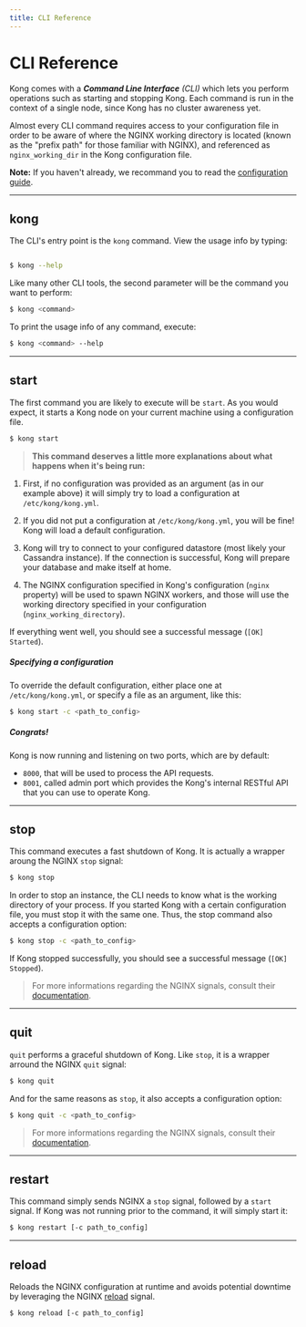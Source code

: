 ```yaml
---
title: CLI Reference
---
```


# CLI Reference

Kong comes with a ***Command Line Interface*** *(CLI)* which lets you perform operations such as starting and stopping Kong. Each command is run in the context of a single node, since Kong has no cluster awareness yet.

Almost every CLI command requires access to your configuration file in order to be aware of where the NGINX working directory is located (known as the "prefix path" for those familiar with NGINX), and referenced as `nginx_working_dir` in the Kong configuration file.

**Note:** If you haven't already, we recommand you to read the [configuration guide][configuration-guide].

---

## kong

The CLI's entry point is the `kong` command. View the usage info by typing:

```bash

$ kong --help
```

Like many other CLI tools, the second parameter will be the command you want to perform:

```bash
$ kong <command>
```

To print the usage info of any command, execute:

```bash
$ kong <command> --help
```

---

## start

The first command you are likely to execute will be `start`. As you would expect, it starts a Kong node on your current machine using a configuration file.

```bash
$ kong start
```

> **This command deserves a little more explanations about what happens when it's being run:**
>
1. First, if no configuration was provided as an argument (as in our example above) it will simply try to load a configuration at `/etc/kong/kong.yml`.
>
2. If you did not put a configuration at `/etc/kong/kong.yml`, you will be fine! Kong will load a default configuration.
>
3. Kong will try to connect to your configured datastore (most likely your Cassandra instance). If the connection is successful, Kong will prepare your database and make itself at home.
>
4. The NGINX configuration specified in Kong's configuration (`nginx` property) will be used to spawn NGINX workers, and those will use the working directory specified in your configuration (`nginx_working_directory`).

If everything went well, you should see a successful message (`[OK] Started`).

##### Specifying a configuration

To override the default configuration, either place one at `/etc/kong/kong.yml`, or specify a file as an argument, like this:

```bash
$ kong start -c <path_to_config>
```

##### Congrats!

Kong is now running and listening on two ports, which are by default:

- `8000`, that will be used to process the API requests.
- `8001`, called admin port which provides the Kong's internal RESTful API that you can use to operate Kong.

---

## stop

This command executes a fast shutdown of Kong. It is actually a wrapper aroung the NGINX `stop` signal:

```bash
$ kong stop
```

In order to stop an instance, the CLI needs to know what is the working directory of your process. If you started Kong with a certain configuration file, you must stop it with the same one. Thus, the stop command also accepts a configuration option:

```bash
$ kong stop -c <path_to_config>
```

If Kong stopped successfully, you should see a successful message (`[OK] Stopped`).

> For more informations regarding the NGINX signals, consult their [documentation][nginx-signals].

---

## quit

`quit` performs a graceful shutdown of Kong. Like `stop`, it is a wrapper arround the NGINX `quit` signal:

```bash
$ kong quit
```

And for the same reasons as `stop`, it also accepts a configuration option:

```bash
$ kong quit -c <path_to_config>
```

> For more informations regarding the NGINX signals, consult their [documentation][nginx-signals].

---

## restart

This command simply sends NGINX a `stop` signal, followed by a `start` signal. If Kong was not running prior to the command, it will simply start it:

```bash
$ kong restart [-c path_to_config]
```

---

## reload

Reloads the NGINX configuration at runtime and avoids potential downtime by leveraging the NGINX [reload](http://wiki.nginx.org/CommandLine#Loading_a_New_Configuration_Using_Signals) signal.

```bash
$ kong reload [-c path_to_config]
```

[configuration-guide]: /docs/{{page.kong_version}}/configuration
[nginx-signals]: http://nginx.org/en/docs/control.html
